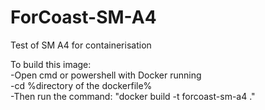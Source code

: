 # ForCoast-SM-A4

Test of SM A4 for containerisation

To build this image: <br />
-Open cmd or powershell with Docker running <br />
-cd %directory of the dockerfile% <br />
-Then run the command: "docker build -t forcoast-sm-a4 ."
